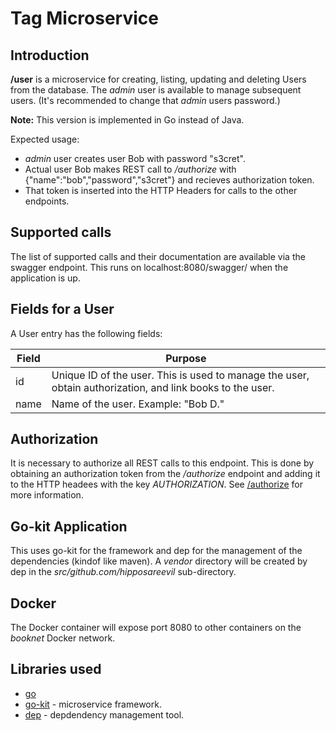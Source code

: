 # Tag Microservice

## Introduction

**/user** is a microservice for creating, listing, updating and deleting Users from the database. The *admin* user is available to manage subsequent users. (It's recommended to change that *admin* users password.)

**Note:** This version is implemented in Go instead of Java.

Expected usage:
* *admin* user creates user Bob with password "s3cret".
* Actual user Bob makes REST call to */authorize* with {"name":"bob","password","s3cret"} and recieves authorization token.
* That token is inserted into the HTTP Headers for calls to the other endpoints.

## Supported calls
The list of supported calls and their documentation are available via the swagger endpoint. This runs on localhost:8080/swagger/ when the application is up.

## Fields for a User
A User entry has the following fields:

Field | Purpose
--- | ---
id | Unique ID of the user. This is used to manage the user, obtain authorization, and link books to the user.
name | Name of the user. Example: "Bob D."


## Authorization
It is necessary to authorize all REST calls to this endpoint. This is done by obtaining an authorization token from the */authorize* endpoint and adding it to the HTTP headees with the key *AUTHORIZATION*.  See [/authorize](https://github.com/hipposareevil/books/blob/master/images/authorize/README.md) for more information.

## Go-kit Application
This uses go-kit for the framework and dep for the management of the dependencies (kindof like maven). A *vendor* directory will be created by dep in the *src/github.com/hipposareevil* sub-directory.


## Docker 
The Docker container will expose port 8080 to other containers on the *booknet* Docker network.

## Libraries used

* [go](https://golang.org/)
* [go-kit](https://github.com/go-kit/kit) - microservice framework.
* [dep](https://github.com/golang/dep) - depdendency management tool.


